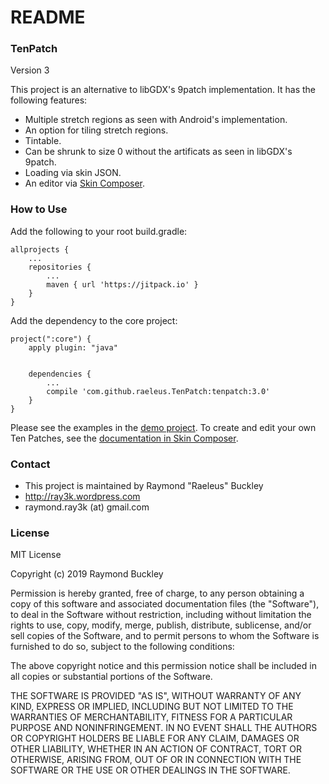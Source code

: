 # README #

### TenPatch ###

Version 3

This project is an alternative to libGDX's 9patch implementation. It has the following features:

* Multiple stretch regions as seen with Android's implementation.
* An option for tiling stretch regions.
* Tintable.
* Can be shrunk to size 0 without the artificats as seen in libGDX's 9patch.
* Loading via skin JSON.
* An editor via [Skin Composer](https://github.com/raeleus/skin-composer).

### How to Use ###

Add the following to your root build.gradle:

```
allprojects {
    ...
    repositories {
        ...
        maven { url 'https://jitpack.io' }
    }
}
```

Add the dependency to the core project:

```
project(":core") {
    apply plugin: "java"


    dependencies {
        ...
        compile 'com.github.raeleus.TenPatch:tenpatch:3.0'
    }
}
```

Please see the examples in the [demo project](https://github.com/raeleus/TenPatch/tree/master/demo/src/com/ray3k/tenpatch/demo/desktop).
To create and edit your own Ten Patches, see the [documentation in Skin Composer](https://github.com/raeleus/skin-composer/wiki/Ten-Patches).

### Contact ###

* This project is maintained by Raymond "Raeleus" Buckley
* http://ray3k.wordpress.com
* raymond.ray3k (at) gmail.com

### License ###
MIT License

Copyright (c) 2019 Raymond Buckley

Permission is hereby granted, free of charge, to any person obtaining a copy
of this software and associated documentation files (the "Software"), to deal
in the Software without restriction, including without limitation the rights
to use, copy, modify, merge, publish, distribute, sublicense, and/or sell
copies of the Software, and to permit persons to whom the Software is
furnished to do so, subject to the following conditions:

The above copyright notice and this permission notice shall be included in all
copies or substantial portions of the Software.

THE SOFTWARE IS PROVIDED "AS IS", WITHOUT WARRANTY OF ANY KIND, EXPRESS OR
IMPLIED, INCLUDING BUT NOT LIMITED TO THE WARRANTIES OF MERCHANTABILITY,
FITNESS FOR A PARTICULAR PURPOSE AND NONINFRINGEMENT. IN NO EVENT SHALL THE
AUTHORS OR COPYRIGHT HOLDERS BE LIABLE FOR ANY CLAIM, DAMAGES OR OTHER
LIABILITY, WHETHER IN AN ACTION OF CONTRACT, TORT OR OTHERWISE, ARISING FROM,
OUT OF OR IN CONNECTION WITH THE SOFTWARE OR THE USE OR OTHER DEALINGS IN THE
SOFTWARE.
